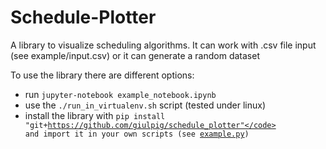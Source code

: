 # Schedule-Plotter
A library to visualize scheduling algorithms. It can work with .csv file 
input (see example/input.csv) or it can generate a random dataset

To use the library there are different options:
- run <code>jupyter-notebook example_notebook.ipynb</code>
- use the <code>./run_in_virtualenv.sh</code> script (tested under linux)
- install the library with <code>pip install "git+https://github.com/giulpig/schedule_plotter"</code> and import it in your own scripts (see [example.py](example/example.py))
